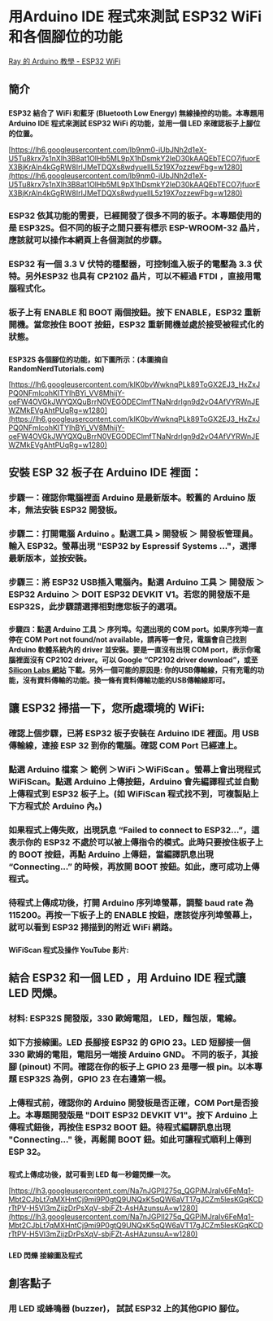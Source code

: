 # 用Arduino IDE 程式來測試 ESP32 WiFi 和各個腳位的功能

[Ray 的 Arduino 教學 - ESP32 WiFi](https://sites.google.com/view/rayarduino/esp32-wifi)

## 簡介

### 

**ESP32 結合了 WiFi 和藍牙 (Bluetooth Low Energy) 無線操控的功能。本專題用Arduino IDE 程式來測試 ESP32 WiFi 的功能，並用一個 LED 來確認板子上腳位的位置。**

[https://lh6.googleusercontent.com/lb9nm0-iUbJNh2d1eX-U5Tu8krx7s1nXIh3B8at1OlHb5ML9pX1hDsmkY2IeD30kAAQEbTECO7jfuorEX3BjKrAln4kGgRW8IrIJMeTDQXs8wdyuelIL5z19X7ozzewFbg=w1280](https://lh6.googleusercontent.com/lb9nm0-iUbJNh2d1eX-U5Tu8krx7s1nXIh3B8at1OlHb5ML9pX1hDsmkY2IeD30kAAQEbTECO7jfuorEX3BjKrAln4kGgRW8IrIJMeTDQXs8wdyuelIL5z19X7ozzewFbg=w1280)

### 

### ESP32 依其功能的需要，已經開發了很多不同的板子。本專題使用的是 ESP32S。但不同的板子之間只要有標示 ESP-WROOM-32 晶片，應該就可以操作本網頁上各個測試的步驟。

### 

### ESP32 有一個 3.3 V 伏特的穩壓器，可控制進入板子的電壓為 3.3 伏特。另外ESP32 也具有 CP2102 晶片，可以不經過 FTDI ，直接用電腦程式化。

### 

### 板子上有 ENABLE 和 BOOT 兩個按鈕。按下 ENABLE，ESP32 重新開機。當您按住 BOOT 按鈕，ESP32 重新開機並處於接受被程式化的狀態。

### 

**ESP32S 各個腳位的功能，如下圖所示：(本圖摘自 RandomNerdTutorials.com)**

[https://lh6.googleusercontent.com/klK0bvWwknqPLk89ToGX2EJ3_HxZxJPQ0NFmlcohKITYIhBYi_VV8MhijY-oeFW4OVGkJWYQXQuBrrN0VEGODEClmfTNaNrdrIgn9d2vO4AfVYRWnJEWZMkEVgAhtPUqRg=w1280](https://lh6.googleusercontent.com/klK0bvWwknqPLk89ToGX2EJ3_HxZxJPQ0NFmlcohKITYIhBYi_VV8MhijY-oeFW4OVGkJWYQXQuBrrN0VEGODEClmfTNaNrdrIgn9d2vO4AfVYRWnJEWZMkEVgAhtPUqRg=w1280)

## 

## 安裝 ESP 32 板子在 Arduino IDE 裡面：

### 

### 步驟一：確認你電腦裡面 Arduino 是最新版本。較舊的 Arduino 版本，無法安裝 ESP32 開發板。

### 

### 步驟二：打開電腦 Arduino 。點選工具 > 開發板 ＞ 開發板管理員。輸入 ESP32。螢幕出現 "ESP32 by Espressif Systems ..."，選擇最新版本，並按安裝。

### 

### 步驟三：將 ESP32 USB插入電腦內。點選 Arduino 工具 ＞ 開發版 ＞ ESP32 Arduino ＞ DOIT ESP32 DEVKIT V1。若您的開發版不是 ESP32S，此步驟請選擇相對應您板子的選項。

### 

**步驟四：點選 Arduino 工具 ＞ 序列埠。勾選出現的 COM port。如果序列埠一直停在 COM Port not found/not available，請再等一會兒，電腦會自己找到 Arduino 軟體系統內的 driver 並安裝。要是一直沒有出現 COM port，表示你電腦裡面沒有 CP2102 driver。可以 Google “CP2102 driver download”，或至 [Silicon Labs 網站](https://www.google.com/url?q=https%3A%2F%2Fwww.silabs.com%2Fdevelopers%2Fusb-to-uart-bridge-vcp-drivers&sa=D&sntz=1&usg=AFQjCNEdlkkNsG-Ni9omtgVNmaYbk6aDLQ) 下載。另外一個可能的原因是: 你的USB傳輸線，只有充電的功能，沒有資料傳輸的功能。換一條有資料傳輸功能的USB傳輸線即可。**

## 

## 讓 ESP32 掃描一下，您所處環境的 WiFi:

### 

### 確認上個步驟，已將 ESP32 板子安裝在 Arduino IDE 裡面。用 USB 傳輸線，連接 ESP 32 到你的電腦。確認 COM Port 已經連上。

### 

### 點選 Arduino 檔案 ＞ 範例 ＞WiFi ＞WiFiScan 。螢幕上會出現程式 WiFiScan。點選 Arduino 上傳按鈕，Arduino 會先編譯程式並自動上傳程式到 ESP32 板子上。(如 WiFiScan 程式找不到，可複製貼上下方程式於 Arduino 內。)

### 

### 如果程式上傳失敗，出現訊息 “Failed to connect to ESP32...”，這表示你的 ESP32 不處於可以被上傳指令的模式。此時只要按住板子上的 BOOT 按鈕，再點 Arduino 上傳鈕，當編譯訊息出現 “Connecting...” 的時候，再放開 BOOT 按鈕。如此，應可成功上傳程式。

### 

### 待程式上傳成功後，打開 Arduino 序列埠螢幕，調整 baud rate 為 115200。再按一下板子上的 ENABLE 按鈕，應該從序列埠螢幕上，就可以看到 ESP32 掃描到的附近 WiFi 網路。

### 

**WiFiScan 程式及操作 YouTube 影片:**

## 

## 結合 ESP32 和一個 LED ，用 Arduino IDE 程式讓 LED 閃爍。

### 

### 材料: ESP32S 開發版，330 歐姆電阻， LED，麵包版，電線。

### 

### 如下方接線圖。LED 長腳接 ESP32 的 GPIO 23。LED 短腳接一個 330 歐姆的電阻，電阻另一端接 Arduino GND。 不同的板子，其接腳 (pinout) 不同。確認在你的板子上 GPIO 23 是哪一根 pin。以本專題 ESP32S 為例，GPIO 23 在右邊第一根。

### 

### 上傳程式前，確認你的 Arduino 開發板是否正確，COM Port是否接上。本專題開發版是 "DOIT ESP32 DEVKIT V1"。按下 Arduino 上傳程式鈕後，再按住 ESP32 BOOT 鈕。待程式編驛訊息出現 "Connecting..." 後，再鬆開 BOOT 鈕。如此可讓程式順利上傳到 ESP 32。

### 

**程式上傳成功後，就可看到 LED 每一秒鐘閃爍一次。**

[https://lh3.googleusercontent.com/Na7nJGPIl275q_QGPiMJraIv6FeMq1-Mbt2CJbLt7qMXHntCj9mi9P0gtQ9UNQxK5qQW6aVT17gJCZm5lesKGqKCDrTtPV-H5VI3mZijzDrPsXqV-sbjFZt-AsHAzunsuA=w1280](https://lh3.googleusercontent.com/Na7nJGPIl275q_QGPiMJraIv6FeMq1-Mbt2CJbLt7qMXHntCj9mi9P0gtQ9UNQxK5qQW6aVT17gJCZm5lesKGqKCDrTtPV-H5VI3mZijzDrPsXqV-sbjFZt-AsHAzunsuA=w1280)

### 

**LED 閃爍 接線圖及程式**

## 

## 創客點子

### 

### 用 LED 或蜂鳴器 (buzzer)， 試試 ESP32 上的其他GPIO 腳位。